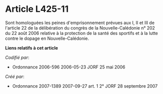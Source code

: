 # Article L425-11

Sont homologuées les peines d'emprisonnement prévues aux I, II et III de l'article 22 de la délibération du congrès de la
Nouvelle-Calédonie n° 202 du 22 août 2006 relative à la protection de la santé des sportifs et à la lutte contre le dopage en
Nouvelle-Calédonie.

**Liens relatifs à cet article**

_Codifié par_:

  - Ordonnance 2006-596 2006-05-23 JORF 25 mai 2006

_Créé par_:

  - Ordonnance 2007-1389 2007-09-27 art. 1 2° JORF 28 septembre 2007

